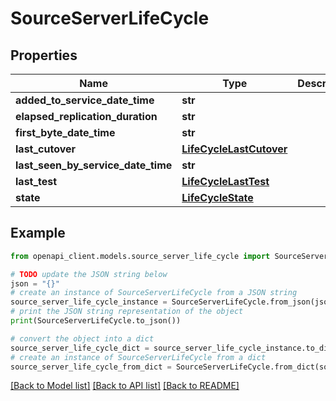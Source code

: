 # SourceServerLifeCycle


## Properties

Name | Type | Description | Notes
------------ | ------------- | ------------- | -------------
**added_to_service_date_time** | **str** |  | [optional] 
**elapsed_replication_duration** | **str** |  | [optional] 
**first_byte_date_time** | **str** |  | [optional] 
**last_cutover** | [**LifeCycleLastCutover**](LifeCycleLastCutover.md) |  | [optional] 
**last_seen_by_service_date_time** | **str** |  | [optional] 
**last_test** | [**LifeCycleLastTest**](LifeCycleLastTest.md) |  | [optional] 
**state** | [**LifeCycleState**](LifeCycleState.md) |  | [optional] 

## Example

```python
from openapi_client.models.source_server_life_cycle import SourceServerLifeCycle

# TODO update the JSON string below
json = "{}"
# create an instance of SourceServerLifeCycle from a JSON string
source_server_life_cycle_instance = SourceServerLifeCycle.from_json(json)
# print the JSON string representation of the object
print(SourceServerLifeCycle.to_json())

# convert the object into a dict
source_server_life_cycle_dict = source_server_life_cycle_instance.to_dict()
# create an instance of SourceServerLifeCycle from a dict
source_server_life_cycle_from_dict = SourceServerLifeCycle.from_dict(source_server_life_cycle_dict)
```
[[Back to Model list]](../README.md#documentation-for-models) [[Back to API list]](../README.md#documentation-for-api-endpoints) [[Back to README]](../README.md)


